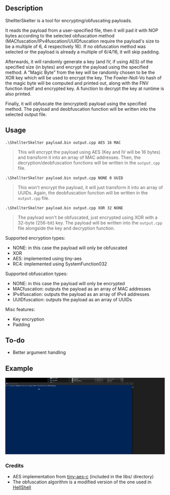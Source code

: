 ## Description

ShellterSkelter is a tool for encrypting/obfuscating payloads. 

It reads the payload from a user-specified file, then it will pad it with NOP bytes according to the selected obfuscation method (MACfuscation/IPv4fuscation/UUIDfuscation require the payload's size to be a multiple of 6, 4 respectively 16). If no obfuscation method was selected or the payload is already a multiple of 6/4/16, it will skip padding. 

Afterwards, it will randomly generate a key (and IV, if using AES) of the specified size (in bytes) and encrypt the payload using the specified method. A "Magic Byte" from the key will be randomly chosen to be the XOR key which will be used to encrypt the key. The Fowler-Noll-Vo hash of the magic byte will be computed and printed out, along with the FNV function itself and encrypted key. A function to decrypt the key at runtime is also printed. 

Finally, it will obfuscate the (encrypted) payload using the specified method. The payload and deobfuscation function will be written into the selected output file.


## Usage

```
.\ShellterSkelter payload.bin output.cpp AES 16 MAC
```
> This will encrypt the payload using AES (Key and IV will be 16 bytes) and transform it into an array of MAC addresses. Then, the decryption/deobfuscation functions will be written in the `output.cpp` file.

```
.\ShellterSkelter payload.bin output.cpp NONE 0 UUID
```
> This won't encrypt the payload, it will just transform it into an array of UUIDs. Again, the deobfuscation function will be written in the `output.cpp` file.

```
.\ShellterSkelter payload.bin output.cpp XOR 32 NONE
```
> The payload won't be obfuscated, just encrypted using XOR with a 32-byte (256-bit) key. The payload will be written into the `output.cpp` file alongside the key and decryption function.

Supported encryption types:
- NONE: in this case the payload will only be obfuscated
- XOR
- AES: implemented using tiny-aes
- RC4: implemented using SystemFunction032

Supported obfuscation types:
- NONE: in this case the payload will only be encrypted
- MACfuscation: outputs the payload as an array of MAC addresses 
- IPv4fuscation: outputs the payload as an array of IPv4 addresses
- UUIDfuscation: outputs the payload as an array of UUIDs

Misc features:
- Key encryption
- Padding


## To-do
- Better argument handling


## Example

![ShellterSkelter](Img/ExampleUsage2.gif)


### Credits

 - AES implementation from [tiny-aes-c](https://github.com/kokke/tiny-AES-c) (included in the libs/ directory)
 - The obfuscation algorithm is a modified version of the one used in [HellShell](https://github.com/NUL0x4C/HellShell)
